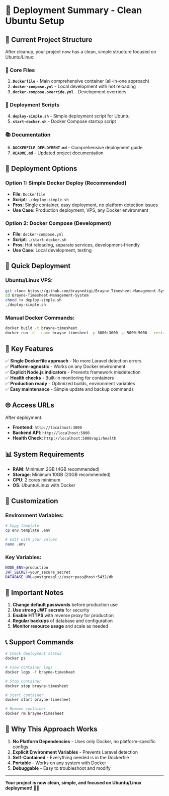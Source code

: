 # 🚀 Deployment Summary - Clean Ubuntu Setup

## 📁 Current Project Structure

After cleanup, your project now has a clean, simple structure focused on Ubuntu/Linux:

### 🐳 Core Files

1. **`Dockerfile`** - Main comprehensive container (all-in-one approach)
2. **`docker-compose.yml`** - Local development with hot reloading
3. **`docker-compose.override.yml`** - Development overrides

### 🔧 Deployment Scripts

4. **`deploy-simple.sh`** - Simple deployment script for Ubuntu
5. **`start-docker.sh`** - Docker Compose startup script

### 📚 Documentation

6. **`DOCKERFILE_DEPLOYMENT.md`** - Comprehensive deployment guide
7. **`README.md`** - Updated project documentation

## 🎯 Deployment Options

### Option 1: Simple Docker Deploy (Recommended)
- **File**: `Dockerfile`
- **Script**: `./deploy-simple.sh`
- **Pros**: Single container, easy deployment, no platform detection issues
- **Use Case**: Production deployment, VPS, any Docker environment

### Option 2: Docker Compose (Development)
- **File**: `docker-compose.yml`
- **Script**: `./start-docker.sh`
- **Pros**: Hot reloading, separate services, development-friendly
- **Use Case**: Local development, testing

## 🚀 Quick Deployment

### Ubuntu/Linux VPS:
```bash
git clone https://github.com/braynedigi/Brayne-Timesheet-Management-System.git
cd Brayne-Timesheet-Management-System
chmod +x deploy-simple.sh
./deploy-simple.sh
```

### Manual Docker Commands:
```bash
docker build -t brayne-timesheet .
docker run -d --name brayne-timesheet -p 3000:3000 -p 5000:5000 --restart unless-stopped brayne-timesheet
```

## 🔑 Key Features

✅ **Single Dockerfile approach** - No more Laravel detection errors  
✅ **Platform-agnostic** - Works on any Docker environment  
✅ **Explicit Node.js indicators** - Prevents framework misdetection  
✅ **Health checks** - Built-in monitoring for containers  
✅ **Production ready** - Optimized builds, environment variables  
✅ **Easy maintenance** - Simple update and backup commands  

## 🌐 Access URLs

After deployment:
- **Frontend**: `http://localhost:3000`
- **Backend API**: `http://localhost:5000`
- **Health Check**: `http://localhost:5000/api/health`

## 📊 System Requirements

- **RAM**: Minimum 2GB (4GB recommended)
- **Storage**: Minimum 10GB (20GB recommended)
- **CPU**: 2 cores minimum
- **OS**: Ubuntu/Linux with Docker

## 🔧 Customization

### Environment Variables:
```bash
# Copy template
cp env.template .env

# Edit with your values
nano .env
```

### Key Variables:
```bash
NODE_ENV=production
JWT_SECRET=your_secure_secret
DATABASE_URL=postgresql://user:pass@host:5432/db
```

## 🚨 Important Notes

1. **Change default passwords** before production use
2. **Use strong JWT secrets** for security
3. **Enable HTTPS** with reverse proxy for production
4. **Regular backups** of database and configuration
5. **Monitor resource usage** and scale as needed

## 📞 Support Commands

```bash
# Check deployment status
docker ps

# View container logs
docker logs -f brayne-timesheet

# Stop container
docker stop brayne-timesheet

# Start container
docker start brayne-timesheet

# Remove container
docker rm brayne-timesheet
```

## 🎯 Why This Approach Works

1. **No Platform Dependencies** - Uses only Docker, no platform-specific configs
2. **Explicit Environment Variables** - Prevents Laravel detection
3. **Self-Contained** - Everything needed is in the Dockerfile
4. **Portable** - Works on any system with Docker
5. **Debuggable** - Easy to troubleshoot and modify

---

**Your project is now clean, simple, and focused on Ubuntu/Linux deployment! 🐳✨**
